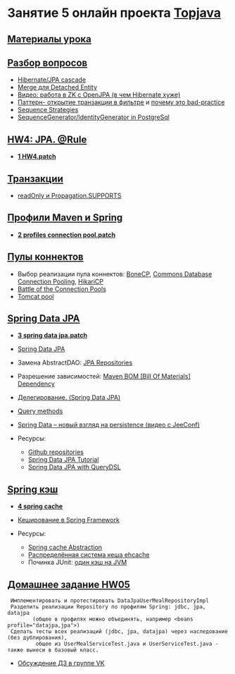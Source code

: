 # Занятие 5 онлайн проекта <a href="http://javawebinar.ru/topjava/">Topjava</a>

## <a href="https://drive.google.com/open?id=0B9Ye2auQ_NsFfmctT3oyNW1qaVhDb2p0bGpyTFVlaUJ2VVpOdVgtWF9KTUFBMWFaR2xVYVE">Материалы урока</a>

## <a href="https://drive.google.com/open?id=0B9Ye2auQ_NsFVFVVUGctMUxxSkE">Разбор вопросов</a>

-  <a href="http://stackoverflow.com/questions/9887242/using-postgresql-why-doesnt-hibernate-jpa-create-cascade-constraints/9925761#9925761">Hibernate/JPA cascade</a>
-  <a href="http://stackoverflow.com/questions/13835980/is-there-a-way-to-pass-detached-object-to-jpa-persist-detached-entity-passed-t">Merge для Detached Entity</a>
-  <a href="http://www.youtube.com/watch?v=1KphwODu1gg">Видео: работа в ZK с OpenJPA (в чем Hibernate хуже)</a>
-  <a href="https://developer.jboss.org/wiki/OpenSessionInView">Паттерн- открытие транзакции в фильтре</a> и <a href="http://stackoverflow.com/questions/1103363/why-is-hibernate-open-session-in-view-considered-a-bad-practice">почему это bad-practice</a>
-  <a href="https://en.wikibooks.org/wiki/Java_Persistence/Identity_and_Sequencing#Sequence_Strategies">Sequence Strategies</a>
-  <a href="http://stackoverflow.com/questions/9470442/why-is-the-hibernate-default-generator-for-postgresql-sequencegenerator-not?lq=1">SequenceGenerator/IdentityGenerator in PostgreSql</a>

## <a href="https://drive.google.com/open?id=0B9Ye2auQ_NsFNFMyMGJCZWE4elk">HW4: JPA. @Rule</a>
-  **<a href="https://drive.google.com/open?id=0B9Ye2auQ_NsFX3FfcHhQVXBxdXc">1 HW4.patch</a>**

## <a href="https://drive.google.com/open?id=0B9Ye2auQ_NsFZENCVEhDMkZiV00">Транзакции</a>
-  <a href="https://jira.spring.io/browse/DATAJPA-601">readOnly и Propagation.SUPPORTS</a>

## <a href="https://drive.google.com/open?id=0B9Ye2auQ_NsFNW0yVWhXcGNPU2M">Профили Maven и Spring</a>
-  **<a href="https://drive.google.com/open?id=0B9Ye2auQ_NsFWkE1U2dFc3Vqakk">2 profiles connection pool.patch</a>**

## <a href="https://drive.google.com/open?id=0B9Ye2auQ_NsFTWJOdHduOWtNcTA">Пулы коннектов</a>

-  Выбор реализации пула коннектов: <a href="http://jolbox.com/">BoneCP</a>, <a href="http://commons-dbcp.apache.org">Commons Database Connection Pooling</a>, <a href="https://github.com/brettwooldridge/HikariCP">HikariCP</a>
-  <a href="http://blog.trustiv.co.uk/2014/06/battle-connection-pools">Battle of the Connection Pools</a>
-  <a href="http://blog.ippon.fr/2013/03/13/improving-the-performance-of-the-spring-petclinic-sample-application-part-3-of-5">Tomcat pool</a>

## <a href="https://drive.google.com/open?id=0B9Ye2auQ_NsFYVdyMFYxRUR6bWM">Spring Data JPA</a>
- **<a href="https://drive.google.com/open?id=0B9Ye2auQ_NsFNTloSEVtUktrT1U">3 spring data jpa.patch</a>**

-  <a class="anchor" id="datajpa"></a><a href="http://projects.spring.io/spring-data-jpa/">Spring Data JPA</a>
-  Замена AbstractDAO: <a href="http://docs.spring.io/spring-data/jpa/docs/current/reference/html/#jpa.repositories">JPA Repositories</a>
-  Разрешение зависимостей: <a href="http://howtodoinjava.com/2014/02/18/maven-bom-bill-of-materials-dependency/">Maven BOM [Bill Of Materials] Dependency</a>
-  <a href="http://habrahabr.ru/post/232381/">Делегирование. (Spring Data JPA)</a>
-  <a href="http://docs.spring.io/spring-data/jpa/docs/current/reference/html/#jpa.query-methods.query-creation">Query methods</a>
-  <a href="http://jeeconf.com/archive/jeeconf-2013/materials/spring-data/">Spring Data – новый взгляд на persistence (видео с JeeConf)</a>
    
-  Ресурсы:
   -  <a href="https://github.com/spring-projects?query=spring-data">Github repositories</a></li>
   -  <a href="http://www.petrikainulainen.net/spring-data-jpa-tutorial">Spring Data JPA Tutorial</a></li>
   -  <a href="https://blog.42.nl/articles/spring-data-jpa-with-querydsl-repositories-made-easy/">Spring Data JPA with QueryDSL</a></li>

## <a href="https://drive.google.com/open?id=0B9Ye2auQ_NsFajd2Y2RLQVVJWUU">Spring кэш</a>
-  **<a href="https://drive.google.com/open?id=0B9Ye2auQ_NsFUWFrUTlsLWJEYlk">4 spring cache</a>**

-  <a href="http://habrahabr.ru/post/113945/">Кеширование в Spring Framework</a>

-  Ресурсы:
   -  <a href="http://docs.spring.io/spring-framework/docs/current/spring-framework-reference/html/cache.html">Spring cache Abstraction</a>
   -  <a href="http://habrahabr.ru/post/25140/">Распределённая система кеша ehcache</a>
   -  Починка JUnit: <a href="http://stackoverflow.com/questions/10013288/another-unnamed-cachemanager-already-exists-in-the-same-vm-ehcache-2-5">один кэш на JVM</a>

## <a href="https://drive.google.com/open?id=0B9Ye2auQ_NsFZFdWWFdwams0eGM">Домашнее задание HW05</a>
     Имплементировать и протестировать DataJpaUserMealRepositoryImpl 
     Разделить реализации Repository по профилям Spring: jdbc, jpa, datajpa 
            (общее в профилях можно объединять, например <beans profile="datajpa,jpa">)
     Сделать тесты всех реализаций (jdbc, jpa, datajpa) через наследование (без дублирования),
             общее из UserMealServiceTest.java и UserServiceTest.java - также вынеси в базовый класс.
          
-  <a href="https://vk.com/topic-88584431_31592002">Обсуждение ДЗ в группе VK</a>
